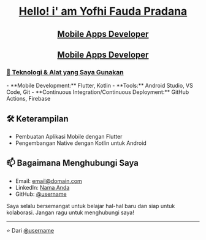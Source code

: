 <h1 align="center">
  <strong><a href="https://github.com/YofhiFauda/YofhiFauda">Hello! i' am Yofhi Fauda Pradana</a></strong>
</h1>

<h2 align="center">
  <a href="https://github.com/YofhiFauda/YofhiFauda">Mobile Apps Developer</a>
</h2>

<div>
<h2 align="center">
  <a href="https://github.com/YofhiFauda/YofhiFauda">Mobile Apps Developer</a>
</h2>

<h3>
	<p><a href="https://github.com/YofhiFauda/YofhiFauda">🔧 Teknologi & Alat yang Saya Gunakan</a></p>
</h3>
</div>
- **Mobile Development:** Flutter, Kotlin
- **Tools:** Android Studio, VS Code, Git
- **Continuous Integration/Continuous Deployment:** GitHub Actions, Firebase

## 🛠 Keterampilan

- Pembuatan Aplikasi Mobile dengan Flutter
- Pengembangan Native dengan Kotlin untuk Android

## 📫 Bagaimana Menghubungi Saya

- Email: [email@domain.com](mailto:email@domain.com)
- LinkedIn: [Nama Anda](https://linkedin.com/in/[username])
- GitHub: [@username](https://github.com/username)

Saya selalu bersemangat untuk belajar hal-hal baru dan siap untuk kolaborasi. Jangan ragu untuk menghubungi saya!

---

⭐️ Dari [@username](https://github.com/username)

